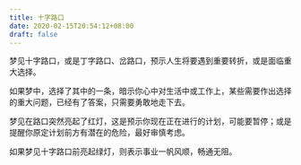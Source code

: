 ```yaml
---
title: 十字路口
date: 2020-02-15T20:54:12+08:00
draft: false
---
```


梦见十字路口，或是丁字路口、岔路口，预示人生将要遇到重要转折，或是面临重大选择。

如果梦中，选择了其中的一条，暗示你心中对生活中或工作上，某些需要作出选择的重大问题，已经有了答案，只需要勇敢地走下去。

梦见在路口突然亮起了红灯，这是预示你现在正在进行的计划，可能要暂停；或是提醒你原定计划前方有潜在的危险，最好审慎考虑。

如果梦见十字路口前亮起绿灯，则表示事业一帆风顺，畅通无阻。

